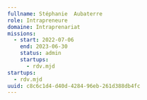 ```yaml
---
fullname: Stéphanie  Aubaterre
role: Intrapreneure
domaine: Intraprenariat
missions:
  - start: 2022-07-06
    end: 2023-06-30
    status: admin
    startups:
      - rdv.mjd
startups:
  - rdv.mjd
uuid: c8c6c1d4-d40d-4284-96eb-261d388db4fc
---
```

